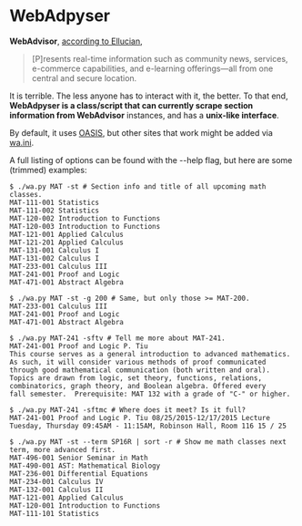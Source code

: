 # WebAdpyser

__WebAdvisor__, [according to Ellucian](http://www.ellucian.com/Software/Colleague-WebAdvisor/),

> [P]resents real-time information such as community news, services, e-commerce
> capabilities, and e-learning offerings—all from one central and secure
> location.

It is terrible. The less anyone has to interact with it, the better. To that
end, __WebAdpyser is a class/script that can currently scrape section
information from WebAdvisor__ instances, and has a __unix-like interface__.

By default, it uses [OASIS](https://oasis.oglethorpe.edu), but other sites that
work might be added via [wa.ini](./wa.ini).

A full listing of options can be found with the --help flag, but here are some
(trimmed) examples:

````
$ ./wa.py MAT -st # Section info and title of all upcoming math classes.
MAT-111-001 Statistics 
MAT-111-002 Statistics 
MAT-120-002 Introduction to Functions 
MAT-120-003 Introduction to Functions 
MAT-121-001 Applied Calculus 
MAT-121-201 Applied Calculus 
MAT-131-001 Calculus I 
MAT-131-002 Calculus I 
MAT-233-001 Calculus III 
MAT-241-001 Proof and Logic 
MAT-471-001 Abstract Algebra 

$ ./wa.py MAT -st -g 200 # Same, but only those >= MAT-200.
MAT-233-001 Calculus III 
MAT-241-001 Proof and Logic 
MAT-471-001 Abstract Algebra 

$ ./wa.py MAT-241 -sftv # Tell me more about MAT-241.
MAT-241-001 Proof and Logic P. Tiu 
This course serves as a general introduction to advanced mathematics.
As such, it will consider various methods of proof communicated
through good mathematical communication (both written and oral).
Topics are drawn from logic, set theory, functions, relations,
combinatorics, graph theory, and Boolean algebra. Offered every
fall semester.  Prerequisite: MAT 132 with a grade of "C-" or higher.

$ ./wa.py MAT-241 -sftmc # Where does it meet? Is it full?
MAT-241-001 Proof and Logic P. Tiu 08/25/2015-12/17/2015 Lecture Tuesday, Thursday 09:45AM - 11:15AM, Robinson Hall, Room 116 15 / 25 

$ ./wa.py MAT -st --term SP16R | sort -r # Show me math classes next term, more advanced first.
MAT-496-001 Senior Seminar in Math 
MAT-490-001 AST: Mathematical Biology 
MAT-236-001 Differential Equations 
MAT-234-001 Calculus IV 
MAT-132-001 Calculus II 
MAT-121-001 Applied Calculus 
MAT-120-001 Introduction to Functions 
MAT-111-101 Statistics 
````
